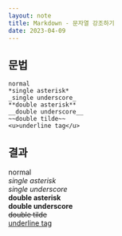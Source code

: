 ```yaml
---
layout: note
title: Markdown - 문자열 강조하기
date: 2023-04-09
---
```





## 문법

```
normal   
*single asterisk*   
_single underscore_   
**double asterisk**   
__double underscore__   
~~double tilde~~   
<u>underline tag</u>
```


## 결과

normal   
*single asterisk*   
_single underscore_   
**double asterisk**   
__double underscore__   
~~double tilde~~   
<u>underline tag</u>
